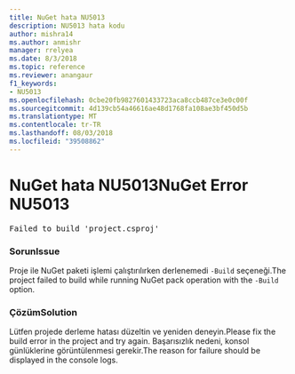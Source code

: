 ```yaml
---
title: NuGet hata NU5013
description: NU5013 hata kodu
author: mishra14
ms.author: anmishr
manager: rrelyea
ms.date: 8/3/2018
ms.topic: reference
ms.reviewer: anangaur
f1_keywords:
- NU5013
ms.openlocfilehash: 0cbe20fb9827601433723aca8ccb487ce3e0c00f
ms.sourcegitcommit: 4d139cb54a46616ae48d1768fa108ae3bf450d5b
ms.translationtype: MT
ms.contentlocale: tr-TR
ms.lasthandoff: 08/03/2018
ms.locfileid: "39508862"
---
```

# <a name="nuget-error-nu5013"></a><span data-ttu-id="57e9e-103">NuGet hata NU5013</span><span class="sxs-lookup"><span data-stu-id="57e9e-103">NuGet Error NU5013</span></span>
<pre>Failed to build 'project.csproj'</pre>

### <a name="issue"></a><span data-ttu-id="57e9e-104">Sorun</span><span class="sxs-lookup"><span data-stu-id="57e9e-104">Issue</span></span>

<span data-ttu-id="57e9e-105">Proje ile NuGet paketi işlemi çalıştırılırken derlenemedi `-Build` seçeneği.</span><span class="sxs-lookup"><span data-stu-id="57e9e-105">The project failed to build while running NuGet pack operation with the `-Build` option.</span></span>


### <a name="solution"></a><span data-ttu-id="57e9e-106">Çözüm</span><span class="sxs-lookup"><span data-stu-id="57e9e-106">Solution</span></span>

<span data-ttu-id="57e9e-107">Lütfen projede derleme hatası düzeltin ve yeniden deneyin.</span><span class="sxs-lookup"><span data-stu-id="57e9e-107">Please fix the build error in the project and try again.</span></span> <span data-ttu-id="57e9e-108">Başarısızlık nedeni, konsol günlüklerine görüntülenmesi gerekir.</span><span class="sxs-lookup"><span data-stu-id="57e9e-108">The reason for failure should be displayed in the console logs.</span></span>

